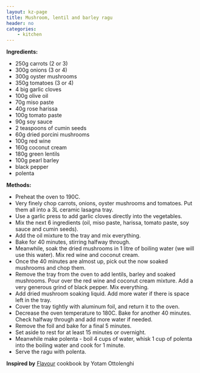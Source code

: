 ```yaml
---
layout: kz-page
title: Mushroom, lentil and barley ragu
header: no
categories:
    - kitchen
---
```


**Ingredients:**

* 250g carrots (2 or 3)
* 300g onions (3 or 4)
* 300g oyster mushrooms
* 350g tomatoes (3 or 4)
* 4 big garlic cloves
<nbsp></nbsp>
* 100g olive oil
* 70g miso paste
* 40g rose harissa
* 100g tomato paste
* 90g soy sauce
* 2 teaspoons of cumin seeds
<nbsp></nbsp>
* 60g dried porcini mushrooms
* 100g red wine
* 160g coconut cream
* 180g green lentils
* 100g pearl barley
* black pepper
<nbsp></nbsp>
* polenta

**Methods:**

* Preheat the oven to 190C.
* Very finely chop carrots, onions, oyster mushrooms and tomatoes. Put them all into a 3L ceramic lasagna tray.
* Use a garlic press to add garlic cloves directly into the vegetables.
* Mix the next 6 ingredients (oil, miso paste, harissa, tomato paste, soy sauce and cumin seeds).
* Add the oil mixture to the tray and mix everything.
* Bake for 40 minutes, stirring halfway through.
* Meanwhile, soak the dried mushrooms in 1 litre of boiling water (we will use this water). Mix red wine and coconut cream.
* Once the 40 minutes are almost up, pick out the now soaked mushrooms and chop them.
* Remove the tray from the oven to add lentils, barley and soaked mushrooms. Pour over the red wine and coconut cream mixture. Add a very generous grind of black pepper. Mix everything.
* Add dried mushroom soaking liquid. Add more water if there is space left in the tray.
* Cover the tray tightly with aluminum foil, and return it to the oven.
* Decrease the oven temperature to 180C. Bake for another 40 minutes. Check halfway through and add more water if needed.
* Remove the foil and bake for a final 5 minutes.
* Set aside to rest for at least 15 minutes or overnight.
* Meanwhile make polenta - boil 4 cups of water, whisk 1 cup of polenta into the boiling water and cook for 1 minute.
* Serve the ragu with polenta. 

**Inspired by** [Flavour](https://www.penguin.co.uk/books/111/1116203/ottolenghi-flavour/9781785038938.html) cookbook by Yotam Ottolenghi
